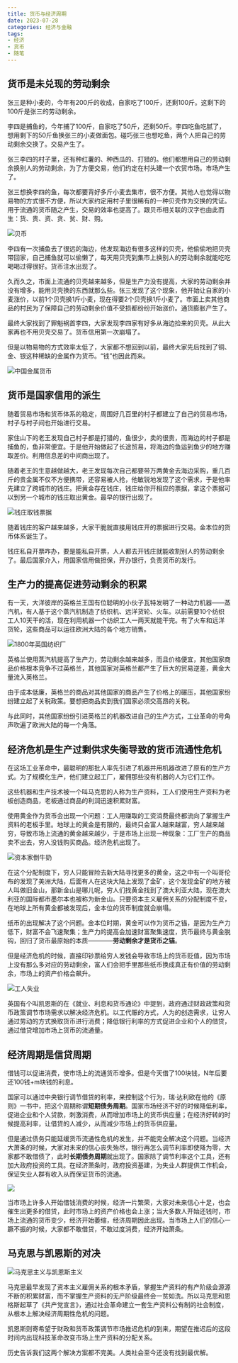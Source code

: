 ```yaml
---
title: 货币与经济周期
date: 2023-07-28
categories: 经济与金融
tags: 
- 经济
- 货币
- 随笔
---
```


## 货币是未兑现的劳动剩余

张三是种小麦的，今年有200斤的收成，自家吃了100斤，还剩100斤。这剩下的100斤是张三的劳动剩余。

李四是捕鱼的，今年捕了100斤，自家吃了50斤，还剩50斤。李四吃鱼吃腻了，想用剩下的50斤鱼换张三的小麦做面包。碰巧张三也想吃鱼，两个人把自己的劳动剩余交换了。交易产生了。

张三李四的村子里，还有种红薯的、种西瓜的、打猎的。他们都想用自己的劳动剩余换别人的劳动剩余，为了方便交易，他们约定在村头建一个农贸市场。市场产生了。

张三想换李四的鱼，每次都要背好多斤小麦去集市，很不方便。其他人也觉得以物易物的方式很不方便，所以大家约定用村子里很稀有的一种贝壳作为交换的凭证。用于流通的货币随之产生，交易的效率也提高了。跟贝币相关联的汉字也由此而生：货、贵、资、贪、贫、财、购。

![贝币](https://bkimg.cdn.bcebos.com/pic/b90e7bec54e736d1f87026e790504fc2d46269fa?image_d2F0ZXIvYmFpa2U4MA==,g_7,xp_5,yp_5/format,f_auto)

李四有一次捕鱼去了很远的海边，他发现海边有很多这样的贝壳，他偷偷地把贝壳带回家，自己捕鱼就可以偷懒了，每天用贝壳到集市上换别人的劳动剩余就能吃吃喝喝过得很好。货币注水出现了。

久而久之，市面上流通的贝壳越来越多，但是生产力没有提高，大家的劳动剩余并没有增多，能用贝壳换的东西就那么些。张三发现了这个现象，他开始让自家的小麦涨价，以前1个贝壳换1斤小麦，现在得要2个贝壳换1斤小麦了。市面上卖其他商品的村民为了保障自己的劳动剩余价值不受损都纷纷开始涨价。通货膨胀产生了。

最终大家找到了罪魁祸首李四，大家发现李四家有好多从海边捡来的贝壳。从此大家再也不用贝壳交易了。货币信用第一次崩塌了。

但是以物易物的方式效率太低了，大家都不想回到以前，最终大家先后找到了铜、金、银这种稀缺的金属作为货币。“钱”也因此而来。

![中国金属货币](https://upload.wikimedia.org/wikipedia/commons/f/fe/China_coin1.JPG)

## 货币是国家信用的派生

随着贸易市场和货币体系的稳定，周围好几百里的村子都建立了自己的贸易市场，村子与村子间也开始进行交易。

家住山下的老王发现自己村子都是打猎的，鱼很少，卖的很贵，而海边的村子都是捕鱼的，鱼非常便宜。于是他开始做起了长途贸易，将海边的鱼运到鱼少的地方赚取差价。利用信息差的中间商出现了。

随着老王的生意越做越大，老王发现每次自己都要带万两黄金去海边采购，重几百斤的贵金属不仅不方便携带，还容易被人抢，他敏锐地发现了这个需求，于是他率先建立了跨城市的钱庄。把黄金存在钱庄，钱庄给你开相应的票据，拿这个票据可以到另一个城市的钱庄取出黄金。最早的银行出现了。

![钱庄取钱票据](https://upload.wikimedia.org/wikipedia/commons/9/9c/1000_Cash_-_Chang_Feng_Money_Shop_%28Daoguang_13_-_1850%29.jpg)

随着钱庄的客户越来越多，大家干脆就直接用钱庄开的票据进行交易。金本位的货币体系诞生了。

钱庄私自开票咋办，要是能私自开票，人人都去开钱庄就能收割别人的劳动剩余了。最后国家介入，用国家信用做担保，开办银行，负责货币的发行。

## 生产力的提高促进劳动剩余的积累

有一天，大洋彼岸的英格兰王国有位聪明的小伙子瓦特发明了一种动力机器——蒸汽机，有人基于这个蒸汽机制造了纺织机、远洋货轮、火车。以前需要10个纺织工人10天干的活，现在利用机器一个纺织工人一两天就能干完。有了火车和远洋货轮，这些商品可以运往欧洲大陆的各个地方销售。

![1800年英国纺织厂](https://upload.wikimedia.org/wikipedia/commons/6/6c/Marshall%27s_flax-mill%2C_Holbeck%2C_Leeds_-_interior_-_c.1800.jpg)

英格兰使用蒸汽机提高了生产力，劳动剩余越来越多，而且价格便宜，其他国家商品价格根本竞争不过英格兰，其他国家对英格兰都产生了巨大的贸易逆差，黄金大量流入英格兰。

由于成本低廉，英格兰的商品对其他国家的商品产生了价格上的碾压，其他国家纷纷建立起了关税政策。要想把商品卖到我们国家必须交高昂的关税。

与此同时，其他国家纷纷引进英格兰的机器改进自己的生产方式，工业革命的号角声吹遍了欧洲大陆的每一个角落。

## 经济危机是生产过剩供求失衡导致的货币流通性危机

在这场工业革命中，最聪明的那批人率先引进了机器并用机器改进了原有的生产方式。为了规模化生产，他们建立起工厂，雇佣那些没有机器的人为它们工作。

这些机器和生产技术被一个叫马克思的人称为生产资料，工人们使用生产资料为老板创造商品，老板通过商品的利润迅速积累财富。

使用黄金作为货币会出现一个问题：工人用赚取的工资消费最终都流向了掌握生产资料的老板手里。地球上的黄金是有限的，最终只会富人越来越富，穷人越来越穷，导致市场上流通的黄金越来越少，于是市场上出现一种现象：工厂生产的商品卖不出去，穷人没钱购买商品。经济危机出现了。

![资本家倒牛奶](https://img-nos.yiyouliao.com/alph/557627b3bcab14f42999bcb08dd4a7bb.jpg)

在这个分配制度下，穷人只能冒险去新大陆寻找更多的黄金，这之中有一个叫哥伦布的发现了美洲大陆，后面有人在这块大陆上发现了金矿，这个发现金矿的地方被人叫做旧金山，那新金山是哪儿呢，穷人们找黄金找到了澳大利亚大陆，现在澳大利亚的国际都市墨尔本也被称为新金山。只要资本主义雇佣关系的分配制度不变，在地球上所有黄金都被发现后，金本位的货币制度就会崩塌。

纸币的出现解决了这个问题。金本位时期，黄金可以作为货币之锚，是因为生产力低下，财富不会飞速聚集；生产力的提高会加速财富聚集速度，货币最终与黄金脱钩，回归了货币最原始的本质————**劳动剩余才是货币之锚**。

但是经济危机的时候，直接印钞票给穷人发钱会导致市场上的货币贬值，因为市场上没有那么多对应的劳动剩余，富人们会把手里那些纸币换成真正有价值的劳动剩余，市场上的资产价格会飙升。

![工人失业](https://www.marxist.com/images/stories/britain/2020_May/great_depression_Image_Minnesota_Historical_Society-CORBIS-Corbis_via_Getty_Images.png)

英国有个叫凯恩斯的在《就业、利息和货币通论》中提到，政府通过财政政策和货币政策调节市场需求以解决经济危机。以工代赈的方式，人为的创造需求，让穷人通过劳动的方式换取货币进行消费；降低银行利率的方式促进企业和个人的借贷，通过借贷增加市场上货币的流通量。

## 经济周期是信贷周期

借钱可以促进消费，使市场上的流通货币增多。但是今天借了100块钱，N年后要还100钱+m块钱的利息。

国家可以通过中央银行调节借贷的利率，来控制这个行为，瑞·达利欧在他的《原则》一书中，把这个周期称谓**短期债务周期**。国家市场经济不好的时候降低利率，促进企业和个人贷款，刺激消费，从而增加市场上的货币供应量；在经济好转的时候提高利率，让借贷的人减少，从而减少市场上的货币供应量。

但是通过债务只能延缓货币流通性危机的发生，并不能完全解决这个问题。当经济大萧条的时候，大家对未来的信心丧失殆尽，银行再怎么调节利率即使降为零，大家都不敢借债了，此时**长期债务周期**就出现了。国家除了调节利率这个工具，还有加大政府投资的工具。在经济萧条时，政府投资基建，为失业人群提供工作机会，保证失业人群有收入从而保证货币的流通。

![](https://img1-cdn-picsh.aigupiao.com/live_msg/2022-12-27/1672139349180=865X582.png)

当市场上许多人开始借钱消费的时候，经济一片繁荣，大家对未来信心十足，也会催生出更多的借贷，此时市场上的资产价格也会上涨；当大多数人开始还钱时，市场上流通的货币变少，经济开始萎缩，经济周期因此出现。当市场上人们的信心一蹶不振的时候，大家都不敢借贷，不敢过度消费，经济开始萧条。

## 马克思与凯恩斯的对决

![马克思主义与凯恩斯主义](https://www.marxist.com/images/stories/britain/2020_May/marxism_Keynesianism_Image_Socialist_Appeal.jpg)

马克思最早发现了资本主义雇佣关系的根本矛盾，掌握生产资料的有产阶级会源源不断的积累财富，而不掌握生产资料的无产阶级最终会一贫如洗。所以马克思和恩格斯起草了《共产党宣言》，通过社会革命建立一套生产资料公有制的社会制度，从根本上解决经济周期性危机的问题。

凯恩斯则寄希望于财政和货币政策调节市场推迟危机的到来，期望在推迟后的这段时间内出现科技革命改变市场上生产资料的分配关系。

历史告诉我们这两个解决方案都不完美。人类社会至今还没有找到最优解。
